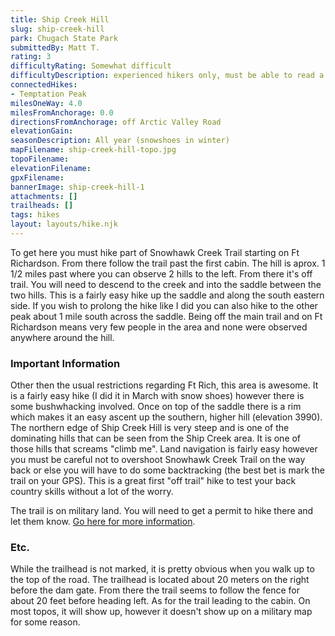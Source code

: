 ```yaml
---
title: Ship Creek Hill
slug: ship-creek-hill
park: Chugach State Park
submittedBy: Matt T.
rating: 3
difficultyRating: Somewhat difficult
difficultyDescription: experienced hikers only, must be able to read a topo map
connectedHikes:
- Temptation Peak
milesOneWay: 4.0
milesFromAnchorage: 0.0
directionsFromAnchorage: off Arctic Valley Road
elevationGain: 
seasonDescription: All year (snowshoes in winter)
mapFilename: ship-creek-hill-topo.jpg
topoFilename: 
elevationFilename: 
gpxFilename: 
bannerImage: ship-creek-hill-1
attachments: []
trailheads: []
tags: hikes
layout: layouts/hike.njk
---
```

To get here you must hike part of Snowhawk Creek Trail starting on Ft Richardson. From there follow the trail past the first cabin. The hill is aprox. 1 1/2 miles past where you can observe 2 hills to the left. From there it's off trail. You will need to descend to the creek and into the saddle between the two hills. This is a fairly easy hike up the saddle and along the south eastern side. If you wish to prolong the hike like I did you can also hike to the other peak about 1 mile south across the saddle. Being off the main trail and on Ft Richardson means very few people in the area and none were observed anywhere around the hill.

### Important Information

Other then the usual restrictions regarding Ft Rich, this area is awesome. It is a fairly easy hike (I did it in March with snow shoes) however there is some bushwhacking involved. Once on top of the saddle there is a rim which makes it an easy ascent up the southern, higher hill (elevation 3990). The northern edge of Ship Creek Hill is very steep and is one of the dominating hills that can be seen from the Ship Creek area. It is one of those hills that screams "climb me". Land navigation is fairly easy however you must be careful not to overshoot Snowhawk Creek Trail on the way back or else you will have to do some backtracking (the best bet is mark the trail on your GPS). This is a great first "off trail" hike to test your back country skills without a lot of the worry.

The trail is on military land. You will need to get a permit to hike there and let them know. [Go here for more information](http://alaskahikesearch.com/education/#military-land).

### Etc.

While the trailhead is not marked, it is pretty obvious when you walk up to the top of the road. The trailhead is located about 20 meters on the right before the dam gate. From there the trail seems to follow the fence for about 20 feet before heading left. As for the trail leading to the cabin. On most topos, it will show up, however it doesn't show up on a military map for some reason.